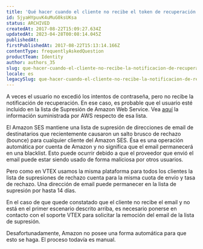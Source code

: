 ```yaml
---
title: 'Qué hacer cuando el cliente no recibe el token de recuperación de contraseña'
id: 5jyaHYpuvK4uMuG0ksUKsa
status: ARCHIVED
createdAt: 2017-08-22T15:09:27.634Z
updatedAt: 2023-04-28T00:08:14.045Z
publishedAt: 
firstPublishedAt: 2017-08-22T15:13:14.166Z
contentType: frequentlyAskedQuestion
productTeam: Identity
author: authors_35
slug: que-hacer-cuando-el-cliente-no-recibe-la-notificacion-de-recuperacion-de
locale: es
legacySlug: que-hacer-cuando-el-cliente-no-recibe-la-notificacion-de-recuperacion-de
---
```


A veces el usuario no excedió los intentos de contraseña, pero no recibe la notificación de recuperación. En ese caso, es probable que el usuario esté incluido en la lista de Supresión de Amazon Web Service. Vea [aquí](http://docs.aws.amazon.com/ses/latest/DeveloperGuide/remove-from-suppression-list.html) la información suministrada por AWS respecto de esa lista.

El Amazon SES mantiene una lista de supresión de direcciones de email de destinatarios que recientemente causaron un salto brusco de rechazo (bounce) para cualquier cliente del Amazon SES. Ésa es una operación automática por cuenta de Amazon y no significa que el email permanecerá en una blacklist. Esto puede ocurrir debido a que el proveedor que envió el email puede estar siendo usado de forma maliciosa por otros usuarios.

Pero como en VTEX usamos la misma plataforma para todos los clientes la lista de supresiones de rechazo cuenta para la misma cuota de envío y tasa de rechazo. Una dirección de email puede permanecer en la lista de supresión por hasta 14 días.

En el caso de que quede constatado que el cliente no recibe el email y no está en el primer escenario descrito arriba, es necesario ponerse en contacto con el soporte VTEX para solicitar la remoción del email de la lista de supresión.

Desafortunadamente, Amazon no posee una forma automática para que esto se haga. El proceso todavía es manual.
